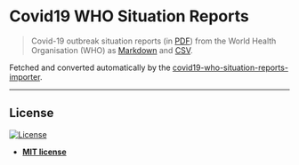 # Covid19 WHO Situation Reports

> Covid-19 outbreak situation reports (in [PDF](https://github.com/aarohijohal/Covid19-WHO-Situation-Reports/blob/master/pdf)) from the World Health Organisation (WHO) as [Markdown](https://github.com/aarohijohal/Covid19-WHO-Situation-Reports/blob/master/md) and [CSV](https://github.com/aarohijohal/Covid19-WHO-Situation-Reports/blob/master/csv).

Fetched and converted automatically by the [covid19-who-situation-reports-importer](https://github.com/aarohijohal/covid19-who-situation-reports-importer).

---

## License

[![License](http://img.shields.io/:license-mit-blue.svg?style=flat-square)](http://badges.mit-license.org)

- **[MIT license](http://opensource.org/licenses/mit-license.php)**
